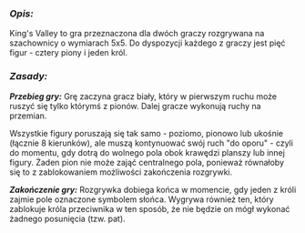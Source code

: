 ### _Opis:_
King's Valley to gra przeznaczona dla dwóch graczy rozgrywana na szachownicy o wymiarach 5x5. Do dyspozycji każdego z graczy jest pięć figur - cztery piony i jeden król.

### _Zasady:_

***Przebieg gry:***
Grę zaczyna gracz biały, który w pierwszym ruchu może ruszyć się tylko którymś z pionów. Dalej gracze wykonują ruchy na przemian.

Wszystkie figury poruszają się tak samo - poziomo, pionowo lub ukośnie (łącznie 8 kierunków), ale muszą kontynuować swój ruch "do oporu" - czyli do momentu, gdy dotrą do wolnego pola obok krawędzi planszy lub innej figury. Żaden pion nie może zająć centralnego pola, ponieważ równałoby się to z zablokowaniem możliwości zakończenia rozgrywki.

***Zakończenie gry:***
Rozgrywka dobiega końca w momencie, gdy jeden z króli zajmie pole oznaczone symbolem słońca. Wygrywa również ten, który zablokuje króla przeciwnika w ten sposób, że nie będzie on mógł wykonać żadnego posunięcia (tzw. pat).